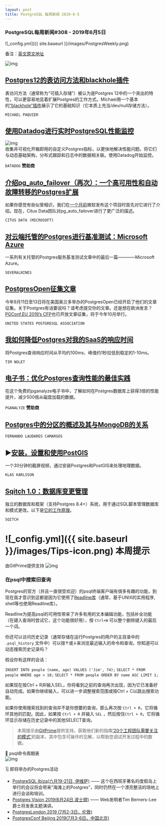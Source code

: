 ```yaml
---
layout: post
title: PostgreSQL 每周新闻 2019-6-5
---
```


### PostgreSQL每周新闻#308 - 2019年6月5日
![_config.yml]({{ site.baseurl }}/images/PostgresWeekly.png)

备注：[英文原文地址](https://postgresweekly.com/issues/308)

![img](https://res.cloudinary.com/cpress/image/upload/w_1280,e_sharpen:60/v1559735604/pwkj4s4p7kakrzulztte.png)  

## [Postgres12的表访问方法和blackhole插件](https://paquier.xyz/postgresql-2/postgres-12-table-am-blackhole/)
表访问方法（通常称为“可插入存储”）被认为是Postgres 12中的一个突出的特性，可以更容易地显着扩展Postgres的工作方式。Michael用一个基本的[“blackhole”插件](https://github.com/michaelpq/pg_plugins/tree/master/blackhole_am)展示了它的基础知识（它本质上充当/dev/null存储方法）。

`MICHAEL PAQUIER`

## [使用Datadog进行实时PostgreSQL性能监控](https://www.datadoghq.com/postgres-monitoring/?utm_source=Advertisement&utm_medium=CooperPress&utm_campaign=CooperPress-PostgresWeeklyP)
![img](https://copm.s3.amazonaws.com/009a5d55.png)  
收集并可视化开箱即用的自定义Postgres指标，以更快地解决性能问题。将它们与动态基础架构，分布式跟踪和日志中的数据相关联。使用Datadog开始监控。

`DATADOG` **赞助商**

## [介绍pg_auto_failover（再次）：一个高可用性和自动故障转移的Postgres扩展](https://www.citusdata.com/blog/2019/05/30/introducing-pg-auto-failover/)
如果你感觉有些似曾相识，我们在[一个月前](https://postgresweekly.com/issues/304)微软发布这个项目时首先对它进行了介绍。现在，Citus Data团队对pg_auto_failover进行了更广泛的描述。

`CITUS DATA (MICROSOFT)`

## [对云端托管的Postgres进行基准测试：Microsoft Azure](https://severalnines.com/blog/benchmarking-managed-postgresql-cloud-solutions-part-four-microsoft-azure)
一系列有关托管的Postgres服务基准测试文章中的最后一篇————Microsoft Azure。

`SEVERALNINES`

## [PostgresOpen征集文章](https://2019.postgresopen.org/callforpapers/)
今年9月11日至13日将在美国奥兰多举办的PostgresOpen已经开启了他们的文章征集。关于Postgres有话要说吗？请考虑提交你的文章。还是想在欧洲发言？[PGConf.EU 2019’s CFP](https://2019.pgconf.eu/callforpapers/)也已开放文章征集，将于今年10月举行。

`UNITED STATES POSTGRESQL ASSOCIATION`

## [我如何降低Postgres对我的SaaS的响应时间](https://blog.checklyhq.com/how-i-decimated-postgres-response-times-for-my-saas/)
将Postgres查询响应时间从平均约100ms、峰值约1秒拉低到稳定的1-10ms。

`TIM NOLET`

## [电子书：优化Postgres查询性能的最佳实践](https://pganalyze.com/ebooks/optimizing-postgres-query-performance?utm_source=PostgresWeeklySecondary)
在这个免费的pganalyze电子书中，了解如何在Postgres数据库上获得3倍的性能提升，减少500倍从磁盘加载的数据。

`PGANALYZE` **赞助商**

## [Postgres中的分区的概述及其与MongoDB的关系](https://www.percona.com/blog/2019/05/24/an-overview-of-sharding-in-postgresql-and-how-it-relates-to-mongodbs/)

`FERNANDO LAUDARES CAMARGOS`

## ▶[安装，设置和使用PostGIS](https://www.youtube.com/watch?v=EBfjZgjyZmM)
一个30分钟的截屏视频，通过安装Postgres和PostGIS来处理地理数据。

`KLAS KARLSSON`

## [Sqitch 1.0：数据库变更管理](https://github.com/sqitchers/sqitch)
独立的数据库和框架（支持Postgres 8.4+）系统，用于通过SQL脚本管理数据库和模式更改。以下是[它的工作原理](https://github.com/sqitchers/sqitch/blob/develop/lib/sqitchtutorial.pod)。

`SQITCH`

# ![_config.yml]({{ site.baseurl }}/images/Tips-icon.png)   本周提示
由GitPrime提供支持 ![img](https://res.cloudinary.com/cpress/image/upload/v1554813939/kwagarrsergds4sxgjr9.png)

### 在psql中搜索旧查询

Postgres的官方（并且一直很受欢迎）的psql终端客户端有很多有趣的功能，到现在我才意识到这都是因为它使用了[Readline库](https://en.wikipedia.org/wiki/GNU_Readline)（通常，基于UNIX的实用程序, shell等也使用Readline库）。

Readline为提高psql的可用性带来了许多有用的文本编辑功能，包括补全功能（在键入查询时尝试它，这个功能很好用），按 `Ctrl+W` 可以整个删除键入的最后一个词。

你还可以访问历史记录（通常存储在运行Postgres的用户的主目录中的 `.psql_history` 文件中）可以按↑或↓来浏览最近输入的命令和查询，你知道可以动态搜索历史记录吗？

假设你有这样的会话：

`INSERT INTO people (name, age) VALUES ('Jim', 74);`
`SELECT * FROM people WHERE age > 18;`
`SELECT * FROM people ORDER BY name ASC LIMIT 1;`

如果现在按Ctrl + R并输入SEL，你将看到之前的查询再次出现，因为它已准备好自动完成。如果你继续输入，可以进一步调整搜索范围或按Ctrl + C以跳出搜索功能。

如果你使用搜索找到的查询并不是你想要的查询，那么再次按 `Ctrl + R`，它将循环其他的匹配。因此，如果按 `Ctrl + R` 并输入 `SEL` ，然后按住`Ctrl + R`，它将循环显示存储在历史记录中的其他SELECT查询。

>本周提示由[GitPrime](https://resources.gitprime.com/books/20-patterns/?utm_source=nl(pgw)&utm_medium=email-nl&utm_campaign=nl(pgw))提供支持。获取他们新的指南['20个工程团队需要关注的模式'](https://resources.gitprime.com/books/20-patterns/?utm_source=nl(pgw)&utm_medium=email-nl&utm_campaign=nl(pgw))的副本，其中包含可操作的见解，以帮助您调试开发过程中的数据。

🔬 psql命令周期表  
![img](https://res.cloudinary.com/cpress/image/upload/w_1280,e_sharpen:60/v1559733987/y74anviavcgujchlknif.png)


🗓  即将举办的Postgres活动  
- [PostgreSQL Ibiza(六月19-21日, 伊维萨)](https://www.pgibz.io/index.html) —— 这个在西班牙著名的度假岛上举行的会议将会带来“海滩上的Postgres”，同时仍然在一个漂亮整洁的场地上进行会谈和培训。  
- [Postgres Vision 2019(6月24日,波士顿)](https://postgresvision.com/) —— Web发明者Tim Berners-Lee爵士将发表主题演讲。
- [PostgresLondon 2019 (7月2-3日，伦敦)](https://postgreslondon.org/)
- [PostgresConf Beijing 2019(7月3-6日，中国北京)](https://postgresconf.org/conferences/Beijing)
